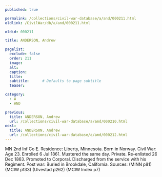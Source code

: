 ```yaml
---
published: true

permalink: /collections/civil-war-database/a/and/000211.html
oldlink: /CivilWar/db/a/and/000211.html

oldid: 000211

title: ANDERSON, Andrew

pagelist:
  exclude: false
  order: 211
  image: 
  alt:
  caption:
  title:
  subtitle:      # Defaults to page subtitle
  teaser:

category: 
  - A 
  - AND

previous:
  title: ANDERSON, Andrew
  url: /collections/civil-war-database/a/and/000210.html  
next:
  title: ANDERSON, Andrew
  url: /collections/civil-war-database/a/and/000212.html   
---
```

MN 2nd Inf Co E. Residence: Liberty, Minnesota. Born in Norway. Civil War: Age 23. Enrolled 6 Jul 1861. Mustered the same day. Private. Re-enlisted 26 Dec 1863. Promoted to Corporal. Discharged from the service with his Regiment. Post war: Buried in Brookdale, California. Sources: (MINN p81) (MCIW p133) (Ulvestad p262) (MCIW Index p7)